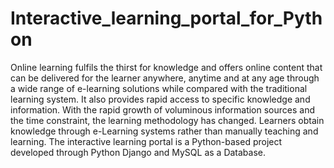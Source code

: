 # Interactive_learning_portal_for_Python
Online learning fulfils the thirst for knowledge and offers online content that can be delivered for the learner anywhere, anytime and at any age through a wide range of e-learning solutions while compared with the traditional learning system. It also provides rapid access to specific knowledge and information. With the rapid growth of voluminous information sources and the time constraint, the learning methodology has changed. Learners obtain knowledge through e-Learning systems rather than manually teaching and learning. The interactive learning portal is a Python-based project developed through Python Django and MySQL as a Database.
